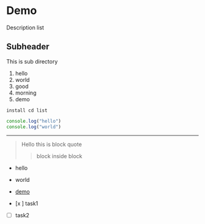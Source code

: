# Demo

Description list


## Subheader

This is sub directory

1. hello
  1. world
2. good
3. morning
4. demo


`install cd list`

```js
console.log("hello")
console.log("world") 
```
---

> Hello this is block quote
>   >
>> block inside block
>> 


- hello
- world
- [demo](#user-content-demo)


- [x ] task1
- [ ] task2

